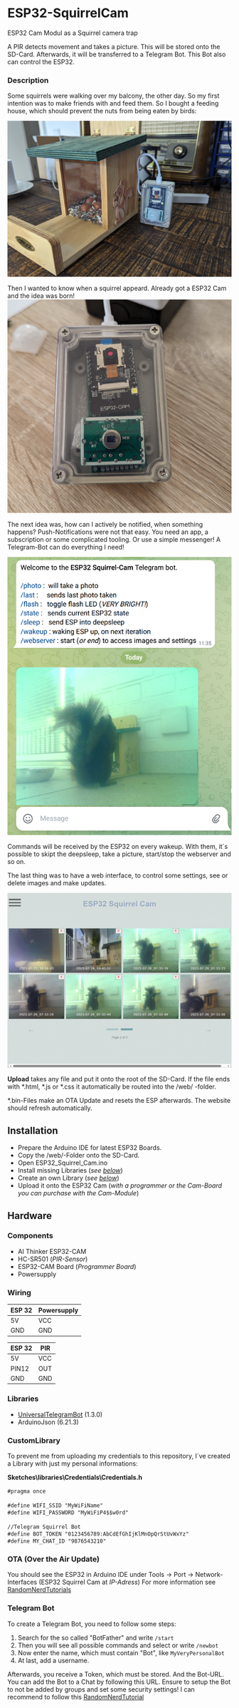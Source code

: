 # ESP32-SquirrelCam
ESP32 Cam Modul as a Squirrel camera trap

A PIR detects movement and takes a picture. This will be stored onto the SD-Card.
Afterwards, it will be transferred to a Telegram Bot. This Bot also can control the ESP32.

### Description
Some squirrels were walking over my balcony, the other day. So my first intention was to make friends with and feed them.
So I bought a feeding house, which should prevent the nuts from being eaten by birds:

![SquirrelHouse](/Images/SquirrelHouse.png)

Then I wanted to know when a squirrel appeard. Already got a ESP32 Cam and the idea was born!
![TelegramBot](/Images/ESP32CamCase.png)

The next idea was, how can I actively be notified, when something happens? Push-Notifications were not that easy.
You need an app, a subscription or some complicated tooling. Or use a simple messenger!
A Telegram-Bot can do everything I need!


![TelegramBot](/Images/Telegram%20Bot.png)

Commands will be received by the ESP32 on every wakeup. With them, it´s possible to skipt the deepsleep, take a picture, start/stop the webserver and so on.

The last thing was to have a web interface, to control some settings, see or delete images and make updates.

![WebinterfaceGif](/Images/Squirrel%20Cam%20Webinterface.gif)

**Upload** takes any file and put it onto the root of the SD-Card. If the file ends with *.html, *.js or *.css it automatically be routed into the /web/ -folder.

*.bin-Files make an OTA Update and resets the ESP afterwards. The website should refresh automatically.

## Installation
* Prepare the Arduino IDE for latest ESP32 Boards.
* Copy the /web/-Folder onto the SD-Card.
* Open ESP32_Squirrel_Cam.ino
* Install missing Libraries (_see [below](#Libraries)_)
* Create an own Library (_see [below](#CustomLibrary)_)
* Upload it onto the ESP32 Cam (_with a programmer or the Cam-Board you can purchase with the Cam-Module_)

## Hardware
### Components
* AI Thinker ESP32-CAM
* HC-SR501 (_PIR-Sensor_)
* ESP32-CAM Board (_Programmer Board_)
* Powersupply

### Wiring
ESP 32 | Powersupply
------- | --------
5V | VCC
GND | GND

ESP 32 | PIR
------- | --------
5V | VCC
PIN12 | OUT
GND | GND

### Libraries
* [UniversalTelegramBot](https://github.com/witnessmenow/Universal-Arduino-Telegram-Bot) (1.3.0)
* ArduinoJson (6.21.3)

### CustomLibrary
To prevent me from uploading my credentials to this repository, I´ve created a Library with just my personal informations:

**Sketches\libraries\Credentials\Credentials.h**

```
#pragma once

#define WIFI_SSID "MyWiFiName"
#define WIFI_PASSWORD "MyWiFiP4$$w0rd"

//Telegram Squirrel Bot
#define BOT_TOKEN "0123456789:AbCdEfGhIjKlMnOpQrStUvWxYz"
#define MY_CHAT_ID "9876543210"
```

### OTA (Over the Air Update)
You should see the ESP32 in Arduino IDE under Tools -> Port -> Network-Interfaces (ESP32 Squirrel Cam at _IP-Adress_)
For more information see [RandomNerdTutorials](https://randomnerdtutorials.com/esp32-over-the-air-ota-programming/)

### Telegram Bot
To create a Telegram Bot, you need to follow some steps:
1. Search for the so called "BotFather" and write ```/start```
2. Then you will see all possible commands and select or write ```/newbot```
3. Now enter the name, which must contain "Bot", like ```MyVeryPersonalBot```
4. At last, add a username.

Afterwards, you receive a Token, which must be stored. And the Bot-URL. You can add the Bot to a Chat by following this URL.
Ensure to setup the Bot to not be added by groups and set some security settings!
I can recommend to follow this [RandomNerdTutorial](https://randomnerdtutorials.com/telegram-control-esp32-esp8266-nodemcu-outputs/)
